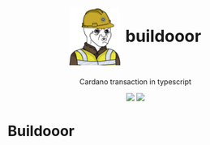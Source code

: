 <p align="center">
    <div style="display: flex; align-items: center; justify-content: center; gap: 10px; padding: 10px;">
        <img width="100px" src="./assets/buildooor.png" />
        <p style="font-size: 32px; font-weight: bold; margin: 0;">buildooor</p>
    </div>
  <p align="center">Cardano transaction in typescript</p>

  <p align="center">
    <img src="https://img.shields.io/github/commit-activity/m/HarmonicLabs/buildooor?style=for-the-badge" />
    <a href="https://twitter.com/hlabs_tech">
      <img src="https://img.shields.io/twitter/follow/hlabs_tech?style=for-the-badge&logo=twitter" />
    </a>
  </p>
</p>

# Buildooor
